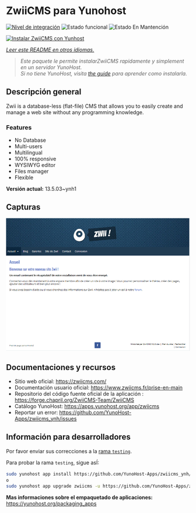 <!--
Este archivo README esta generado automaticamente<https://github.com/YunoHost/apps/tree/master/tools/readme_generator>
No se debe editar a mano.
-->

# ZwiiCMS para Yunohost

[![Nivel de integración](https://apps.yunohost.org/badge/integration/zwiicms)](https://ci-apps.yunohost.org/ci/apps/zwiicms/)
![Estado funcional](https://apps.yunohost.org/badge/state/zwiicms)
![Estado En Mantención](https://apps.yunohost.org/badge/maintained/zwiicms)

[![Instalar ZwiiCMS con Yunhost](https://install-app.yunohost.org/install-with-yunohost.svg)](https://install-app.yunohost.org/?app=zwiicms)

*[Leer este README en otros idiomas.](./ALL_README.md)*

> *Este paquete le permite instalarZwiiCMS rapidamente y simplement en un servidor YunoHost.*  
> *Si no tiene YunoHost, visita [the guide](https://yunohost.org/install) para aprender como instalarla.*

## Descripción general

Zwii is a database-less (flat-file) CMS that allows you to easily create and manage a web site without any programming knowledge.

### Features

- No Database
- Multi-users
- Multilingual
- 100% responsive
- WYSIWYG editor
- Files manager
- Flexible


**Versión actual:** 13.5.03~ynh1

## Capturas

![Captura de ZwiiCMS](./doc/screenshots/dashboard.png)

## Documentaciones y recursos

- Sitio web oficial: <https://zwiicms.com/>
- Documentación usuario oficial: <https://www.zwiicms.fr/prise-en-main>
- Repositorio del código fuente oficial de la aplicación : <https://forge.chapril.org/ZwiiCMS-Team/ZwiiCMS>
- Catálogo YunoHost: <https://apps.yunohost.org/app/zwiicms>
- Reportar un error: <https://github.com/YunoHost-Apps/zwiicms_ynh/issues>

## Información para desarrolladores

Por favor enviar sus correcciones a la [rama `testing`](https://github.com/YunoHost-Apps/zwiicms_ynh/tree/testing).

Para probar la rama `testing`, sigue asÍ:

```bash
sudo yunohost app install https://github.com/YunoHost-Apps/zwiicms_ynh/tree/testing --debug
o
sudo yunohost app upgrade zwiicms -u https://github.com/YunoHost-Apps/zwiicms_ynh/tree/testing --debug
```

**Mas informaciones sobre el empaquetado de aplicaciones:** <https://yunohost.org/packaging_apps>
